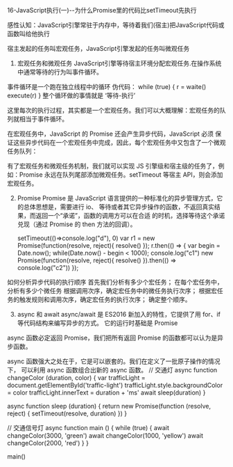 16-JavaScript执行(一)--为什么Promise里的代码比setTimeout先执行

感性认知：JavaScript引擎常驻于内存中，等待着我们(宿主)把JavaScript代码或函数叫给他执行

宿主发起的任务叫宏观任务，JavaScript引擎发起的任务叫微观任务

1. 宏观任务和微观任务
JavaScript引擎等待宿主环境分配宏观任务.在操作系统中通常等待的行为叫事件循环。

事件循环是一个跑在独立线程中的循环
伪代码：
while (true) {
r = waite()
execute(r)
}
 整个循环做的事情就是 ‘等待-执行’

这里每次的执行过程，其实都是一个宏观任务。我们可以大概理解：宏观任务的队列就相当于事件循环。

在宏观任务中，JavaScript 的 Promise 还会产生异步代码，JavaScript 必须
保证这些异步代码在一个宏观任务中完成，因此，每个宏观任务中又包含了一个微观任务队列：

有了宏观任务和微观任务机制，我们就可以实现 JS 引擎级和宿主级的任务了，例如：Promise 
永远在队列尾部添加微观任务。setTimeout 等宿主 API，则会添加宏观任务。

2. Promise
Promise 是 JavaScript 语言提供的一种标准化的异步管理方式，它的总体思想是，需要进行 io、
等待或者其它异步操作的函数，不返回真实结果，而返回一个“承诺”，函数的调用方可以在合适
的时机，选择等待这个承诺兑现（通过 Promise 的 then 方法的回调）。

    setTimeout(()=>console.log("d"), 0)
    var r1 = new Promise(function(resolve, reject){
        resolve()
    });
    r.then(() => { 
        var begin = Date.now();
        while(Date.now() - begin < 1000);
        console.log("c1") 
        new Promise(function(resolve, reject){
            resolve()
        }).then(() => console.log("c2"))
    });


如何分析异步代码的执行顺序
首先我们分析有多少个宏任务； 
在每个宏任务中，分析有多少个微任务
根据调用次序，确定宏任务中的微任务执行次序；
根据宏任务的触发规则和调用次序，确定宏任务的执行次序；
确定整个顺序。


3. async 和 await
async/await 是 ES2016 新加入的特性，它提供了用 for、if 等代码结构来编写异步的方式。
它的运行时基础是 Promise

async 函数必定返回 Promise，我们把所有返回 Promise 的函数都可以认为是异步函数。

async 函数强大之处在于，它是可以嵌套的。我们在定义了一批原子操作的情况下，
可以利用 async 函数组合出新的 async 函数。
// 交通灯
async function changeColor (duration, color) {
  var trafficLight = document.getElementById('traffic-light')
  trafficLight.style.backgroundColor = color
  trafficLight.innerText = duration + 'ms'
  await sleep(duration)
}

async function sleep (duration) {
  return new Promise(function (resolve, reject) {
    setTimeout(resolve, duration)
  })
}

// 交通信号灯
async function main () {
  while (true) {
    await changeColor(3000, 'green')
    await changeColor(1000, 'yellow')
    await changeColor(2000, 'red')
  }
}

main()


